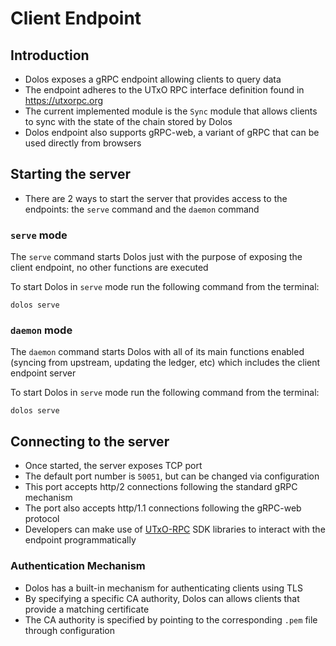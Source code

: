 # Client Endpoint

## Introduction

- Dolos exposes a gRPC endpoint allowing clients to query data
- The endpoint adheres to the UTxO RPC interface definition found in https://utxorpc.org
- The current implemented module is the `Sync` module that allows clients to sync with the state of the chain stored by Dolos
- Dolos endpoint also supports gRPC-web, a variant of gRPC that can be used directly from browsers

## Starting the server

- There are 2 ways to start the server that provides access to the endpoints: the `serve` command and the `daemon` command

### `serve` mode

The `serve` command starts Dolos just with the purpose of exposing the client endpoint, no other functions are executed

To start Dolos in `serve` mode run the following command from the terminal:

```
dolos serve
```

### `daemon` mode

The `daemon` command starts Dolos with all of its main functions enabled (syncing from upstream, updating the ledger, etc) which includes the client endpoint server

To start Dolos in `serve` mode run the following command from the terminal:

```
dolos serve
```

## Connecting to the server

- Once started, the server exposes TCP port
- The default port number is `50051`, but can be changed via configuration
- This port accepts http/2 connections following the standard gRPC mechanism
- The port also accepts http/1.1 connections following the gRPC-web protocol
- Developers can make use of [UTxO-RPC](https://utxorpc.org) SDK libraries to interact with the endpoint programmatically

### Authentication Mechanism

- Dolos has a built-in mechanism for authenticating clients using TLS
- By specifying a specific CA authority, Dolos can allows clients that provide a matching certificate
- The CA authority is specified by pointing to the corresponding `.pem` file through configuration
